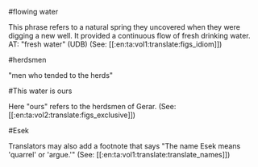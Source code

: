 #flowing water

This phrase refers to a natural spring they uncovered when they were digging a new well. It provided a continuous flow of fresh drinking water. AT: "fresh water" (UDB) (See: [[:en:ta:vol1:translate:figs_idiom]])

#herdsmen

"men who tended to the herds"

#This water is ours

Here "ours" refers to the herdsmen of Gerar. (See: [[:en:ta:vol2:translate:figs_exclusive]])

#Esek

Translators may also add a footnote that says "The name Esek means 'quarrel' or 'argue.'" (See: [[:en:ta:vol1:translate:translate_names]])